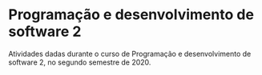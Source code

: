 # Programação e desenvolvimento de software 2

Atividades dadas durante o curso de Programação e desenvolvimento de software 2, no segundo semestre de 2020. 

